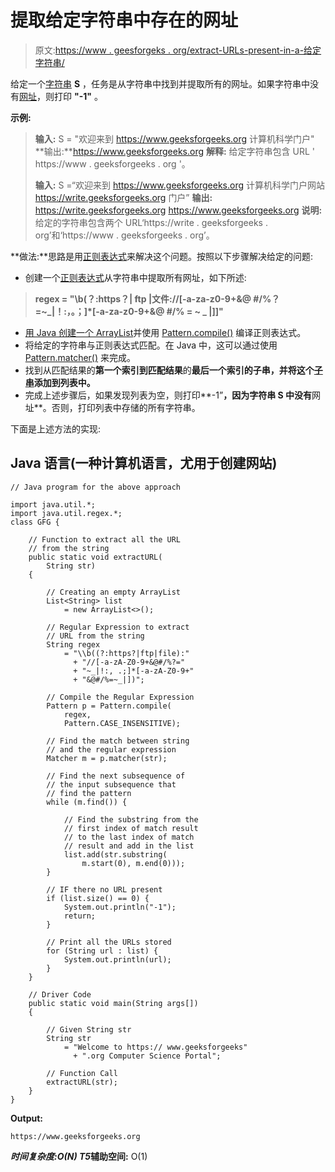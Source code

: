 # 提取给定字符串中存在的网址

> 原文:[https://www . geesforgeks . org/extract-URLs-present-in-a-给定字符串/](https://www.geeksforgeeks.org/extract-urls-present-in-a-given-string/)

给定一个[字符串](https://www.geeksforgeeks.org/string-data-structure/) **S** ，任务是从字符串中找到并提取所有的网址。如果字符串中没有[网址](https://en.wikipedia.org/wiki/URL)，则打印 **"-1"** 。

**示例:**

> **输入:** S = "欢迎来到 https://www.geeksforgeeks.org 计算机科学门户"
> **输出:**https://www.geeksforgeeks.org
> **解释:**
> 给定字符串包含 URL ' https://www . geeksforgeeks . org '。
> 
> **输入:** S =“欢迎来到 https://www.geeksforgeeks.org 计算机科学门户网站 https://write.geeksforgeeks.org 门户”
> **输出:**
> https://write.geeksforgeeks.org
> https://www.geeksforgeeks.org
> **说明:**
> 给定的字符串包含两个 URL‘https://write . geeksforgeeks . org’和‘https://www . geeksforgeeks . org’。

**做法:**思路是用[正则表达式](https://www.geeksforgeeks.org/write-regular-expressions/)来解决这个问题。按照以下步骤解决给定的问题:

*   创建一个[正则表达式](https://www.geeksforgeeks.org/write-regular-expressions/)从字符串中提取所有网址，如下所述:

> **regex = "\\b(？:https？| ftp |文件://[-a-za-z0-9+&@ #/%？=~_|！:，。；]*[-a-za-z0-9+&@ #/% = ~ _ |]]"**

*   [用 Java 创建一个 ArrayList](https://www.geeksforgeeks.org/initialize-an-arraylist-in-java/)并使用 [Pattern.compile()](https://www.geeksforgeeks.org/pattern-compilestring-method-in-java-with-examples/) 编译正则表达式。
*   将给定的字符串与正则表达式匹配。在 Java 中，这可以通过使用 [Pattern.matcher()](https://www.geeksforgeeks.org/matcher-pattern-method-in-java-with-examples/) 来完成。
*   找到从匹配结果的**第一个索引到匹配结果**的**最后一个索引的子串，并将这个[子串](https://www.geeksforgeeks.org/substring-in-cpp/)添加到列表中。**
*   完成上述步骤后，如果发现列表为空，则打印**-1”**，因为字符串 **S** 中没有**网址**。否则，打印列表中存储的所有字符串。

下面是上述方法的实现:

## Java 语言(一种计算机语言，尤用于创建网站)

```
// Java program for the above approach

import java.util.*;
import java.util.regex.*;
class GFG {

    // Function to extract all the URL
    // from the string
    public static void extractURL(
        String str)
    {

        // Creating an empty ArrayList
        List<String> list
            = new ArrayList<>();

        // Regular Expression to extract
        // URL from the string
        String regex
            = "\\b((?:https?|ftp|file):"
              + "//[-a-zA-Z0-9+&@#/%?="
              + "~_|!:, .;]*[-a-zA-Z0-9+"
              + "&@#/%=~_|])";

        // Compile the Regular Expression
        Pattern p = Pattern.compile(
            regex,
            Pattern.CASE_INSENSITIVE);

        // Find the match between string
        // and the regular expression
        Matcher m = p.matcher(str);

        // Find the next subsequence of
        // the input subsequence that
        // find the pattern
        while (m.find()) {

            // Find the substring from the
            // first index of match result
            // to the last index of match
            // result and add in the list
            list.add(str.substring(
                m.start(0), m.end(0)));
        }

        // IF there no URL present
        if (list.size() == 0) {
            System.out.println("-1");
            return;
        }

        // Print all the URLs stored
        for (String url : list) {
            System.out.println(url);
        }
    }

    // Driver Code
    public static void main(String args[])
    {

        // Given String str
        String str
            = "Welcome to https:// www.geeksforgeeks"
              + ".org Computer Science Portal";

        // Function Call
        extractURL(str);
    }
}
```

**Output:**

```
https://www.geeksforgeeks.org

```

***时间复杂度:**O(N)*
T5**辅助空间:** O(1)
